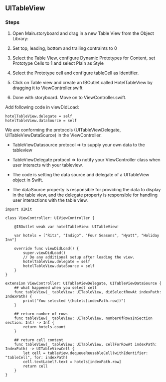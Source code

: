 ## UITableView

### Steps
1. Open Main.storyboard and drag in a new Table View from the Object Library: 

2. Set top, leading, bottom and trailing contraints to 0

3. Select the Table View, configure Dynamic Prototypes for Content, set Prototype Cells to 1 and select Plain as Style

4. Select the Prototype cell and configure tableCell as Identifier. 

5. Click on Table view and create an IBOutlet called HotelTableView by dragging it to ViewController.swift

6. Done with storyboard. Move on to ViewController.swift. 

Add following code in viewDidLoad:
```
hotelTableView.delegate = self
hotelTableView.dataSource = self
```
We are conforming the protocols (UITableViewDelegate, UITableViewDataSource) in the ViewController. 
- TableViewDatasource protocol => to supply your own data to the tableview
- TableViewDelegate protocol => to notify your ViewController class when user interacts with your tableview.


- The code is setting the data source and delegate of a UITableView object in Swift. 
- The dataSource property is responsible for providing the data to display in the table view, and the delegate property is responsible for handling user interactions with the table view. 


```
import UIKit

class ViewController: UIViewController {

    @IBOutlet weak var hotelTableView: UITableView!
    
    var hotels = ["Ritz", "Indigo", "Four Seasons", "Hyatt", "Holiday Inn"]
    
    override func viewDidLoad() {
        super.viewDidLoad()
        // Do any additional setup after loading the view.
        hotelTableView.delegate = self
        hotelTableView.dataSource = self
    }
}

extension ViewController: UITableViewDelegate, UITableViewDataSource {
    ## what happened when you select cell
    func tableView(_ tableView: UITableView, didSelectRowAt indexPath: IndexPath) {
        print("You selected \(hotels[indexPath.row])")
    }
    
    ## return number of rows
    func tableView(_ tableView: UITableView, numberOfRowsInSection section: Int) -> Int {
        return hotels.count
    }
    
    ## return cell content
    func tableView(_ tableView: UITableView, cellForRowAt indexPath: IndexPath) -> UITableViewCell {
        let cell = tableView.dequeueReusableCell(withIdentifier: "tableCell", for: indexPath)
        cell.textLabel?.text = hotels[indexPath.row]
        return cell
    }
}
```

